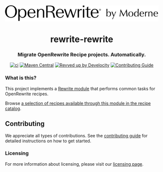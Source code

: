 <p align="center">
  <a href="https://docs.openrewrite.org">
    <picture>
      <source media="(prefers-color-scheme: dark)" srcset="https://github.com/openrewrite/rewrite/raw/main/doc/logo-oss-dark.svg">
      <source media="(prefers-color-scheme: light)" srcset="https://github.com/openrewrite/rewrite/raw/main/doc/logo-oss-light.svg">
      <img alt="OpenRewrite Logo" src="https://github.com/openrewrite/rewrite/raw/main/doc/logo-oss-light.svg" width='600px'>
    </picture>
  </a>
</p>

<div align="center">
  <h1>rewrite-rewrite</h1>
  <h3>Migrate OpenRewrite Recipe projects. Automatically.</h3>
</div>

<div align="center">

<!-- Keep the gap above this line, otherwise they won't render correctly! -->

[![ci](https://github.com/openrewrite/rewrite-rewrite/actions/workflows/ci.yml/badge.svg)](https://github.com/openrewrite/rewrite-rewrite/actions/workflows/ci.yml)
[![Maven Central](https://img.shields.io/maven-central/v/org.openrewrite.recipe/rewrite-rewrite.svg)](https://mvnrepository.com/artifact/org.openrewrite.recipe/rewrite-rewrite)
[![Revved up by Develocity](https://img.shields.io/badge/Revved%20up%20by-Develocity-06A0CE?logo=Gradle&labelColor=02303A)](https://ge.openrewrite.org/scans)
[![Contributing Guide](https://img.shields.io/badge/Contributing-Guide-informational)](https://github.com/openrewrite/.github/blob/main/CONTRIBUTING.md)
</div>

### What is this?

This project implements a [Rewrite module](https://github.com/openrewrite/rewrite) that performs common tasks for OpenRewrite recipes.

Browse [a selection of recipes available through this module in the recipe catalog](https://docs.openrewrite.org/recipes/java/Recipe).

## Contributing

We appreciate all types of contributions. See the [contributing guide](https://github.com/openrewrite/.github/blob/main/CONTRIBUTING.md) for detailed instructions on how to get started.

### Licensing

For more information about licensing, please visit our [licensing page](https://docs.openrewrite.org/licensing/openrewrite-licensing).
